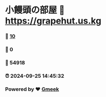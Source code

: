# 小饅頭の部屋 :link: https://grapehut.us.kg 
### :page_facing_up: [10](https://grapehut.us.kg/tag.html) 
### :speech_balloon: 0 
### :hibiscus: 54918 
### :alarm_clock: 2024-09-25 14:45:32 
### Powered by :heart: [Gmeek](https://github.com/Meekdai/Gmeek)

